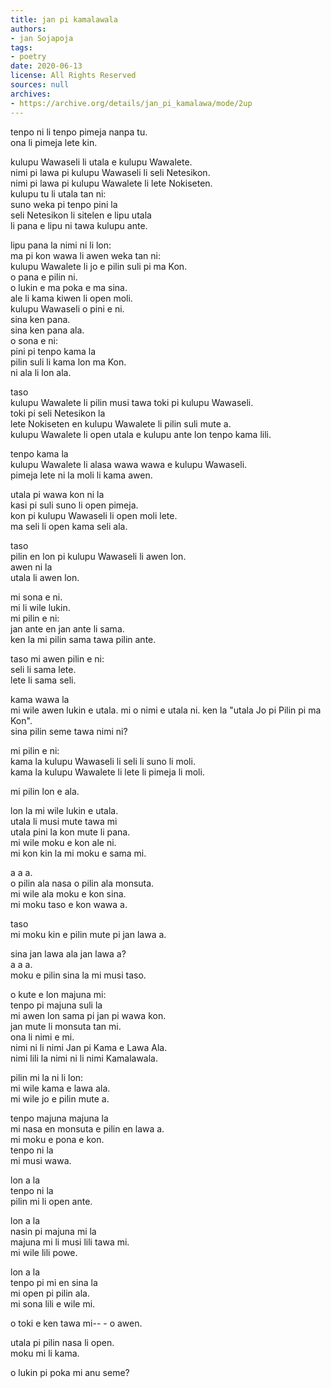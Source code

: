 ```yaml
---
title: jan pi kamalawala
authors:
- jan Sojapoja
tags:
- poetry
date: 2020-06-13
license: All Rights Reserved
sources: null
archives:
- https://archive.org/details/jan_pi_kamalawa/mode/2up
---
```


tenpo ni li tenpo pimeja nanpa tu.  \
ona li pimeja lete kin. 

kulupu Wawaseli li utala e kulupu Wawalete.  \
nimi pi lawa pi kulupu Wawaseli li seli Netesikon.  \
nimi pi lawa pi kulupu Wawalete li lete Nokiseten.  \
kulupu tu li utala tan ni:  \
    suno weka pi tenpo pini la  \
        seli Netesikon li sitelen e lipu utala  \
        li pana e lipu ni tawa kulupu ante. 

lipu pana la nimi ni li lon:  \
    ma pi kon wawa li awen weka tan ni:  \
        kulupu Wawalete li jo e pilin suli pi ma Kon.  \
    o pana e pilin ni.  \
    o lukin e ma poka e ma sina.  \
    ale li kama kiwen li open moli.  \
    kulupu Wawaseli o pini e ni.  \
    sina ken pana.  \
    sina ken pana ala.  \
    o sona e ni:  \
        pini pi tenpo kama la  \
            pilin suli li kama lon ma Kon.  \
            ni ala li lon ala. 

taso  \
    kulupu Wawalete li pilin musi tawa toki pi kulupu Wawaseli.  \
    toki pi seli Netesikon la  \
        lete Nokiseten en kulupu Wawalete li pilin suli mute a.  \
        kulupu Wawalete li open utala e kulupu ante lon tenpo kama lili. 

tenpo kama la  \
    kulupu Wawalete li alasa wawa wawa e kulupu Wawaseli.  \
    pimeja lete ni la moli li kama awen. 

utala pi wawa kon ni la  \
    kasi pi suli suno li open pimeja.  \
    kon pi kulupu Wawaseli li open moli lete.  \
    ma seli li open kama seli ala. 

taso  \
    pilin en lon pi kulupu Wawaseli li awen lon.  \
    awen ni la  \
        utala li awen lon. 

mi sona e ni.  \
mi li wile lukin.  \
mi pilin e ni:  \
    jan ante en jan ante li sama.  \
    ken la mi pilin sama tawa pilin ante. 

taso mi awen pilin e ni:  \
    seli li sama lete.  \
    lete li sama seli. 

kama wawa la  \
    mi wile awen lukin e utala. 
mi o nimi e utala ni. 
    ken la "utala Jo pi Pilin pi ma Kon".  \
    sina pilin seme tawa nimi ni? 

mi pilin e ni:  \
    kama la kulupu Wawaseli li seli li suno li moli.  \
    kama la kulupu Wawalete li lete li pimeja li moli. 

mi pilin lon e ala. 

lon la mi wile lukin e utala.  \
utala li musi mute tawa mi  \
utala pini la kon mute li pana.  \
mi wile moku e kon ale ni.  \
mi kon kin la mi moku e sama mi. 

a a a.  \
o pilin ala nasa o pilin ala monsuta.  \
mi wile ala moku e kon sina.  \
mi moku taso e kon wawa a. 

taso  \
    mi moku kin e pilin mute pi jan lawa a. 

sina jan lawa ala jan lawa a?  \
a a a.  \
moku e pilin sina la mi musi taso. 

o kute e lon majuna mi:  \
    tenpo pi majuna suli la  \
        mi awen lon sama pi jan pi wawa kon.  \
        jan mute li monsuta tan mi.  \
    ona li nimi e mi.  \
    nimi ni li nimi Jan pi Kama e Lawa Ala.  \
    nimi lili la nimi ni li nimi Kamalawala. 

pilin mi la ni li lon:  \
    mi wile kama e lawa ala.  \
    mi wile jo e pilin mute a. 

tenpo majuna majuna la  \
    mi nasa en monsuta e pilin en lawa a.  \
    mi moku e pona e kon.  \
    tenpo ni la  \
        mi musi wawa. 

lon a la  \
    tenpo ni la  \
        pilin mi li open ante. 

lon a la  \
    nasin pi majuna mi la  \
    majuna mi li musi lili tawa mi.  \
    mi wile lili powe. 

lon a la  \
    tenpo pi mi en sina la  \
        mi open pi pilin ala.  \
        mi sona lili e wile mi. 

o toki e ken tawa mi-- 
\- o awen. 

utala pi pilin nasa li open.  \
moku mi li kama. 

o lukin pi poka mi anu seme?